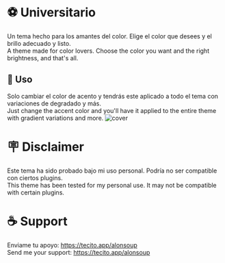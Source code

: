 # ⚽ Universitario
Un tema hecho para los amantes del color. Elige el color que desees y el brillo adecuado y listo. </br>
A theme made for color lovers. Choose the color you want and the right brightness, and that's all.

## 🎨 Uso
Solo cambiar el color de acento y tendrás este aplicado a todo el tema con variaciones de degradado y más. </br>
Just change the accent color and you'll have it applied to the entire theme with gradient variations and more.
![cover](https://github.com/user-attachments/assets/5bf8413b-46a0-4ef4-b922-0f8dce9a186e)

# 🪧 Disclaimer
Este tema ha sido probado bajo mi uso personal. Podría no ser compatible con ciertos plugins. </br>
This theme has been tested for my personal use. It may not be compatible with certain plugins.

# ☕ Support
Enviame tu apoyo: https://tecito.app/alonsoup </br>
Send me your support: https://tecito.app/alonsoup
